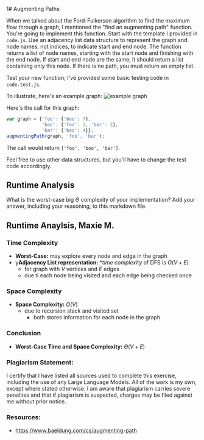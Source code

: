 1# Augmenting Paths

When we talked about the Ford-Fulkerson algorithm to find the maximum flow
through a graph, I mentioned the "find an augmenting path" function. You're
going to implement this function. Start with the template I provided in
`code.js`. Use an adjacency list data structure to represent the graph and node
names, not indices, to indicate start and end node. The function returns a list
of node names, starting with the start node and finishing with the end node. If
start and end node are the same, it should return a list containing only this
node. If there is no path, you must return an empty list.

Test your new function; I've provided some basic testing code in `code.test.js`.

To illustrate, here's an example graph:
![example graph](graph.png)

Here's the call for this graph:

```javascript
var graph = {'foo': {'boo': 7},
             'boo': {'foo': 3, 'bar': 2},
             'bar': {'boo': 4}};
augmentingPath(graph, 'foo', 'bar');
```

The call would return `['foo', 'boo', 'bar']`.

Feel free to use other data structures, but you'll have to change the test code
accordingly.

## Runtime Analysis

What is the worst-case big $\Theta$ complexity of your implementation? Add your
answer, including your reasoning, to this markdown file.

## Runtime Anaylsis, Maxie M. 

### Time Complexity
- **Worst-Case:** may explore every node and edge in the graph
- y**Adjacency List representation:** **time complexity* of DFS is $O(V + E)$
  - for graph with $V$ vertices and $E$ edges
  - due ti each node being visited and each edge being checked once
### Space Complexity
- **Space Complexity:** $O(V)$
  - due to recursion stack and visited set
    - both stores information for each node in the graph
### Conclusion 
- **Worst-Case Time and Space Complexity:** $\Theta(V + E)$


### Plagiarism Statement:
I certify that I have listed all sources used to complete this exercise, including the use of any Large Language Models. All of the work is my own, except where stated otherwise. I am aware that plagiarism carries severe penalties and that if plagiarism is suspected, charges may be filed against me without prior notice.

### Resources:
- https://www.baeldung.com/cs/augmenting-path
